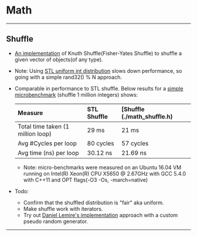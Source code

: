 Math
===================

----------------------------------------------------------------------------------------
Shuffle
--------------------------------------------
- [An implementation](./math_shuffle.h) of Knuth Shuffle(Fisher-Yates Shuffle) to shuffle a given vector of objects(of any type).
- Note: Using [STL uniform int distribution](http://www.cplusplus.com/reference/random/uniform_int_distribution/) slows down performance, so going with a simple rand32() % N approach.
- Comparable in performance to STL shuffle. Below results for a [simple microbenchmark](./math_shuffle_test.cc) (shuffle 1 million integers) shows:

  | Measure                           |  STL Shuffle | [Shuffle (./math_shuffle.h)  |
  |:----------------------------------|:------------|:------------|
  | Total time taken (1 million loop) |  29 ms      | 21 ms       | 
  | Avg #Cycles per loop              |  80 cycles  | 57 cycles   |
  | Avg time (ns) per loop            |  30.12 ns   | 21.69 ns    |
  
  - Note: micro-benchmarks were measured on an Ubuntu 16.04 VM running on Intel(R) Xeon(R) CPU X5650 @ 2.67GHz with GCC 5.4.0 with C++11 and OPT flags(-O3 -Os, -march=native)
- Todo:
  - Confirm that the shuffled distribution is "fair" aka uniform.
  - Make shuffle work with iterators.
  - Try out [Daniel Lemire's implementation](http://lemire.me/blog/2016/06/30/fast-random-shuffling/) approach with a custom pseudo random generator.

----------------------------------------------------------------------------------------
